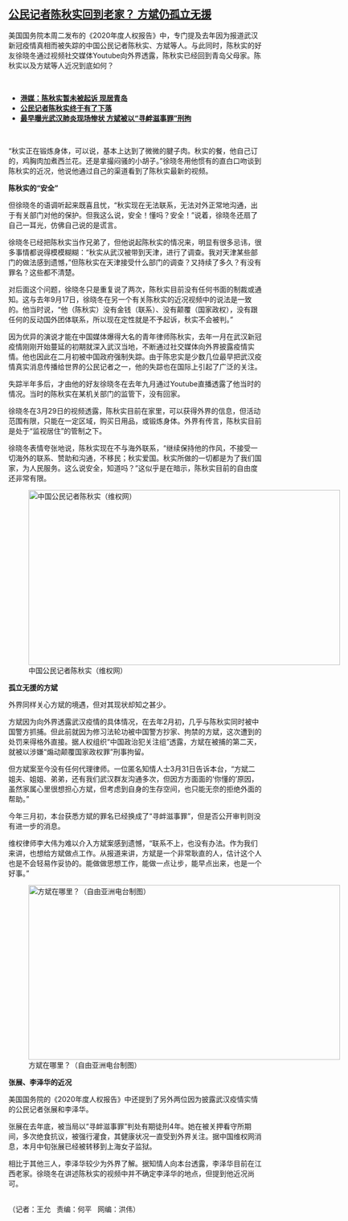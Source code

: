 <!--1617216474000-->
[公民记者陈秋实回到老家？ 方斌仍孤立无援](https://www.rfa.org/mandarin/yataibaodao/renquanfazhi/wy-03312021101241.html)
------

<p></p><p>美国国务院本周二发布的《<span>2020</span>年度人权报告》中，专门提及去年因为报道武汉新冠疫情真相而被失踪的中国公民记者陈秋实、方斌等人。与此同时，陈秋实的好友徐晓冬通过视频社交媒体Youtube向外界透露，陈秋实已经回到青岛父母家。陈秋实以及方斌等人近况到底如何？<br/><span></span></p><p><br/></p><ul><li><a href="https://www.rfa.org/mandarin/Xinwen/3-10092020103421.html"><strong>港媒：陈秋实暂未被起诉 现居青岛</strong></a></li><li><strong><a href="https://www.rfa.org/mandarin/yataibaodao/renquanfazhi/cm-09182020131851.html">公民记者陈秋实终于有了下落</a></strong><strong></strong></li><li><strong><a href="https://www.rfa.org/mandarin/yataibaodao/renquanfazhi/ql1-03082021033309.html">最早曝光武汉肺炎现场惨状 方斌被以“寻衅滋事罪”刑拘</a></strong></li></ul><p><br/></p><p>“秋实正在锻炼身体，可以说，基本上达到了微微的腱子肉。秋实的餐，他自己订的，鸡胸肉加煮西兰花。还是拿撮闷骚的小胡子。”徐晓冬用他惯有的直白口吻谈到陈秋实的近况，他说他通过自己的渠道看到了陈秋实最新的视频。</p><p><span></span><strong>陈秋实的</strong><strong><span>“</span>安全</strong><strong><span>”</span></strong></p><p><strong><span></span></strong><span>但徐晓冬的语调听起来既喜且忧，</span><span>“</span>秋实现在无法联系，无法对外正常地沟通，出于有关部门对他的保护。但我这么说，安全！懂吗？安全！<span>”</span>说着，徐晓冬还扇了自己一耳光，仿佛自己说的是谎言。</p><p><span><span>徐晓冬已经把陈秋实当作兄弟了，但他说起陈秋实的情况来，明显有很多忌讳，很多事情都说得模模糊糊：</span></span><span>“</span>秋实从武汉被带到天津，进行了调查。我对天津某些部门的做法感到遗憾，”但陈秋实在天津接受什么部门的调查？又持续了多久？有没有罪名？这些都不清楚。</p><p><span><span>对后面这个问题，徐晓冬只是重复说了两次，陈秋实目前没有任何书面的制裁或通知。这与去年</span></span><span>9</span>月17日，徐晓冬在另一个有关陈秋实的近况视频中的说法是一致的。他当时说，“他（陈秋实）没有金钱（联系）、没有颠覆（国家政权），没有跟任何的反动国外团体联系，所以现在定性就是不予起诉，秋实不会被判。”</p><p><span><span>因为优异的演说才能在中国媒体爆得大名的青年律师陈秋实，去年一</span></span><span></span>月在武汉新冠疫情刚刚开始蔓延的初期就深入武汉当地，不断通过社交媒体向外界披露疫情实情。他也因此在二月初被中国政府强制失踪。由于陈忠实是少数几位最早把武汉疫情真实消息传播给世界的公民记者之一，他的失踪也在国际上引起了广泛的关注。</p><p><span><span>失踪半年多后，才由他的好友徐晓冬在去年九</span></span><span></span>月通过Youtube直播透露了他当时的情况。当时的陈秋实在某机关部门的监管下，没有回家。</p><p><span><span>徐晓冬在</span></span><span>3</span>月29日的视频透露，陈秋实目前在家里，可以获得外界的信息，但活动范围有限，只能在一定区域，购买日用品，或锻炼身体。外界有传言，陈秋实目前是处于“监视居住”的管制之下。</p><p><span><span>徐晓冬表情夸张地说，陈秋实现在不与海外联系，</span></span><span>“</span>继续保持他的作风，不接受一切海外的联系、赞助和沟通，不移民；秋实爱国。秋实所做的一切都是为了我们国家，为人民服务。这么说安全，知道吗？”这似乎是在暗示，陈秋实目前的自由度还非常有限。</p><p><span><figure class="image-richtext image-inline captioned" style="width:620px;"><img alt="中国公民记者陈秋实（维权网）" height="349" src="https://www.rfa.org/mandarin/yataibaodao/renquanfazhi/wy-03312021101241.html/yt1104z.jpg/@@images/ee03ee3f-fef4-4818-ac82-f42d82b60dc6.jpeg" title="yt1104z.jpg" width="620"/><figcaption class="image-caption">中国公民记者陈秋实（维权网）</figcaption><small></small></figure></span></p><p><strong>孤立无援的方斌</strong></p><p><span><span>外界同样关心方斌的境遇<span>，但对其</span><span>现状却知之甚少。</span></span></span></p><p><span><span>方斌因为向外界透露武汉疫情的具体情况，在去年</span></span><span>2</span>月初，几乎与陈秋实同时被中国警方抓捕。但此前就因为修习法轮功被中国警方抄家、拘禁的方斌，这次遭到的处罚来得格外直接。据人权组织“中国政治犯关注组”透露，方斌在被捕的第二天，就被以涉嫌“煽动颠覆国家政权罪”刑事拘留。</p><p><span><span>但方斌案至今没有任何代理律师。一位匿名知情人士</span></span><span>3</span>月31日告诉本台，“方斌二姐夫、姐姐、弟弟，还有我们武汉群友沟通多次，但因方方面面的‘你懂的’原因，虽然家属心里很想担心方斌，但考虑到自身的生存空间，也只能无奈的拒绝外面的帮助。”</p><p><span><span>今年三</span></span><span></span>月初，本台获悉方斌的罪名已经换成了“寻衅滋事罪”，但是否公开审判则没有进一步的消息。</p><p><span><span>维权律师李大伟为难以介入方斌案感到遗憾，</span></span><span>“</span>联系不上，也没有办法。作为我们来讲，也想给方斌做点工作。从报道来讲，方斌是一个非常耿直的人，估计这个人也是不会轻易作妥协的。能做做思想工作，能做一点让步，能早点出来，也是一个好事。”</p><p><span><figure class="image-richtext image-inline captioned" style="width:620px;"><img alt="方斌在哪里？（自由亚洲电台制图）" height="348" src="https://www.rfa.org/mandarin/yataibaodao/renquanfazhi/wy-03312021101241.html/wy0331a.jpg/@@images/3a64c2c5-11ec-46ae-a1eb-14ad336a60fc.jpeg" title="wy0331a.jpg" width="620"/><figcaption class="image-caption">方斌在哪里？（自由亚洲电台制图）</figcaption><small></small></figure></span></p><p><strong>张展、李泽华的近况</strong></p><p><span><span>美国国务院的《</span></span><span>2020</span>年度人权报告》中还提到了另外两位因为披露武汉疫情实情的公民记者张展和李泽华。</p><p><span><span>张展在去年底，被当局以</span></span><span>“</span>寻衅滋事罪”判处有期徒刑4年。她在被关押看守所期间，多次绝食抗议，被强行灌食，其健康状况一直受到外界关注。据中国维权网消息，本月中旬张展已经被转移到上海女子监狱。</p><p><span><span>相比于其他三人，李泽华较少为外界了解。据知情人向本台透露，李泽华目前在江西老家。徐晓冬在讲述陈秋实的视频中并不确定李泽华的地点，但提到他近况尚可。</span></span></p><p><br/>（记者：王允   责编：何平   网编：洪伟）</p>
